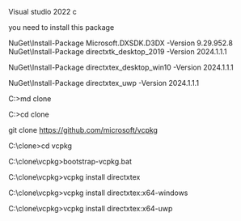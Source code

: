 Visual studio 2022 c


you need to install this package

NuGet\Install-Package Microsoft.DXSDK.D3DX -Version 9.29.952.8
NuGet\Install-Package directxtk_desktop_2019 -Version 2024.1.1.1

NuGet\Install-Package directxtex_desktop_win10 -Version 2024.1.1.1

NuGet\Install-Package directxtex_uwp -Version 2024.1.1.1

C:\>md clone

C:\>cd clone

git clone https://github.com/microsoft/vcpkg

C:\clone>cd vcpkg

C:\clone\vcpkg>bootstrap-vcpkg.bat

C:\clone\vcpkg>vcpkg install directxtex

C:\clone\vcpkg>vcpkg install directxtex:x64-windows

C:\clone\vcpkg>vcpkg install directxtex:x64-uwp




 
